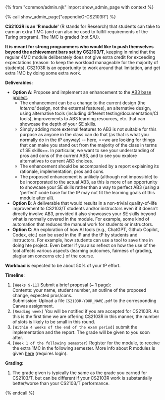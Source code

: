 {% from "common/admin.njk" import show_admin_page with context %}

{% call show_admin_page("appendixG-CS2103R") %}
<div id="main">

**CS2103R is an 'R module'** (R stands for Research) that students can take to earn an extra 1 MC (and can also be used to fulfill requirements of the Turing program). The 1MC is graded (not S/U).

**It is meant for strong programmers who would like to push themselves beyond the achievement bars set by CS2103/T**, keeping in mind that the regular 4MC module deliberately does not give extra credit for exceeding expectations (reason: to keep the workload manageable for the majority of students). CS2103R is an opportunity to work around that limitation, and get extra 1MC by doing some extra work.

****Deliverables****:
* **Option A**: Propose and implement an enhancement to the [AB3 base project](https://se-education.org/addressbook-level3/).
  * The enhancement can be a change to the current design (the _internal_ design, not the external features), an alternative design, using alternative tools (including different testing/documentation/CI tools), improvements to AB3 learning resources, etc. that can showcase the depth of your SE skills.<br>
  * Simply adding more external features to AB3 is not suitable for this purpose as anyone in the class can do that (as that is what you normally do in the tP anyway) -- here, ==we are looking for things that can make you stand out from the majority of the class in terms of SE skills==. In particular, we want to see your understanding of pros and cons of the current AB3, and to see you explore alternatives to current AB3 choices.
  * The enhancement should be accompanied by a report explaining its rationale, implementation, pros and cons.
  * The proposed enhancement is unlikely (although not impossible) to be incorporated to the actual AB3, as this is more of an opportunity to showcase your SE skills rather than a way to perfect AB3 (using a 'perfect' code base for the tP may not fit the learning goals of this module after all).
* **Option B**: A deliverable that would results in a non-trivial quality-of-life improvement to CS2103/T students and/or instructors even if it doesn't directly involve AB3, provided it also showcases your SE skills beyond what is normally covered in the module. For example, some kind of automation that reduces the manual work for students or instructors.
* **Option C**: An exploration of how AI tools (e.g., ChatGPT, Github Copilot, Codex, etc.) can be used in the iP and the tP by students and instructors. For example, how students can use a tool to save time in doing hte project. Even better if you also reflect on how the use of the tool affects various aspects (learning outcomes, fairness of grading, plagiarism concerns etc.) of the course.

****Workload**** is expected to be about 50% of your tP effort.

****Timeline****:
1. `[Weeks 9-11]` Submit a brief proposal (~ 1 page):<br>
   Contents: your name, student number, an outline of the proposed change, expected pros/cons.<br>
   Submission: Upload a file `CS2103R-YOUR_NAME.pdf` to the corresponding Canvas assignment.
1. `[Reading week]` You will be notified if you are accepted for CS2103R. As this is the first time we are offering CS2103R in this manner, the number of slots is likely to be small in this round.
1. `[Within 4 weeks of the end of the exam period]` submit the implementation and the report. The grade will be given to you soon after.
1. `[Week 1 of the following semester]` Register for the module, to receive the extra 1MC in the following semester. More info about R modules is given [here](https://wiki.nus.edu.sg/pages/viewpage.action?spaceKey=SUW&title=R+Modules) (requires login).

****Grading****:
1. The grade given is typically the same as the grade you earned for CS2103/T, but can be different if your CS2103R work is substantially better/worse than your CS2103/T performance.

</div>

{% endcall %}
